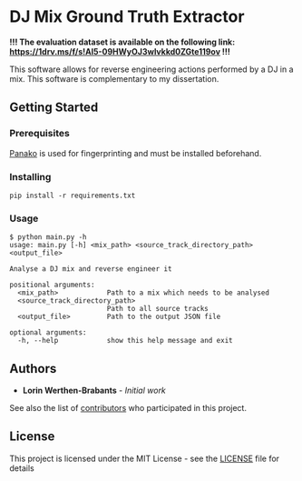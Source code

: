 # DJ Mix Ground Truth Extractor

**!!! The evaluation dataset is available on the following link: <https://1drv.ms/f/s!Al5-09HWyOJ3wlvkkd0ZGte119ov> !!!**

This software allows for reverse engineering actions performed by a DJ in a mix. This software is complementary to my dissertation.

## Getting Started

### Prerequisites

[Panako](http://panako.be/) is used for fingerprinting and must be installed beforehand.

### Installing

```
pip install -r requirements.txt
```

### Usage

```
$ python main.py -h
usage: main.py [-h] <mix_path> <source_track_directory_path> <output_file>

Analyse a DJ mix and reverse engineer it

positional arguments:
  <mix_path>            Path to a mix which needs to be analysed
  <source_track_directory_path>
                        Path to all source tracks
  <output_file>         Path to the output JSON file

optional arguments:
  -h, --help            show this help message and exit
```

## Authors

* **Lorin Werthen-Brabants** - *Initial work*

See also the list of [contributors](https://github.com/werthen/dj-mix-ground-truth-extractor/contributors) who participated in this project.

## License

This project is licensed under the MIT License - see the [LICENSE](LICENSE) file for details
